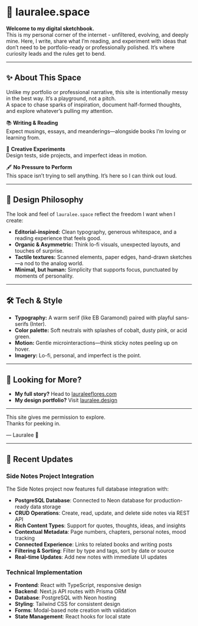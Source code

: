 # 🌙 lauralee.space

**Welcome to my digital sketchbook.**  
This is my personal corner of the internet - unfiltered, evolving, and deeply mine. Here, I write, share what I’m reading, and experiment with ideas that don’t need to be portfolio-ready or professionally polished. It’s where curiosity leads and the rules get to bend.

---

## ✨ About This Space

Unlike my portfolio or professional narrative, this site is intentionally messy in the best way. It’s a playground, not a pitch.  
A space to chase sparks of inspiration, document half-formed thoughts, and explore whatever’s pulling my attention.

📚 **Writing & Reading**  
Expect musings, essays, and meanderings—alongside books I’m loving or learning from.

🧪 **Creative Experiments**  
Design tests, side projects, and imperfect ideas in motion.

🖋️ **No Pressure to Perform**  
This space isn’t trying to sell anything. It’s here so I can think out loud.

---

## 🎨 Design Philosophy

The look and feel of `lauralee.space` reflect the freedom I want when I create:

- **Editorial-inspired:** Clean typography, generous whitespace, and a reading experience that feels good.
- **Organic & Asymmetric:** Think lo-fi visuals, unexpected layouts, and touches of surprise.
- **Tactile textures:** Scanned elements, paper edges, hand-drawn sketches—a nod to the analog world.
- **Minimal, but human:** Simplicity that supports focus, punctuated by moments of personality.

---

## 🛠️ Tech & Style

- **Typography:** A warm serif (like EB Garamond) paired with playful sans-serifs (Inter).
- **Color palette:** Soft neutrals with splashes of cobalt, dusty pink, or acid green.
- **Motion:** Gentle microinteractions—think sticky notes peeling up on hover.
- **Imagery:** Lo-fi, personal, and imperfect is the point.

---

## 🧭 Looking for More?

- **My full story?** Head to [lauraleeflores.com](https://lauraleeflores.com)  
- **My design portfolio?** Visit [lauralee.design](https://lauralee.design)

---

This site gives me permission to explore.  
Thanks for peeking in.

— Lauralee 🌱

---

## 🚀 Recent Updates

### Side Notes Project Integration

The Side Notes project now features full database integration with:

- **PostgreSQL Database**: Connected to Neon database for production-ready data storage
- **CRUD Operations**: Create, read, update, and delete side notes via REST API
- **Rich Content Types**: Support for quotes, thoughts, ideas, and insights
- **Contextual Metadata**: Page numbers, chapters, personal notes, mood tracking
- **Connected Experience**: Links to related books and writing posts
- **Filtering & Sorting**: Filter by type and tags, sort by date or source
- **Real-time Updates**: Add new notes with immediate UI updates

### Technical Implementation

- **Frontend**: React with TypeScript, responsive design
- **Backend**: Next.js API routes with Prisma ORM
- **Database**: PostgreSQL with Neon hosting
- **Styling**: Tailwind CSS for consistent design
- **Forms**: Modal-based note creation with validation
- **State Management**: React hooks for local state
